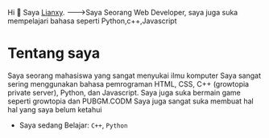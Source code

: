 Hi 👋 Saya [Lianxy](https://github.com/LianxyGT).
--->Saya Seorang Web Developer, saya juga suka mempelajari bahasa seperti Python,c++,Javascript

# Tentang saya
Saya seorang mahasiswa yang sangat menyukai ilmu komputer
Saya sangat sering menggunakan bahasa pemrograman HTML, CSS, C++ (growtopia private server), Python, dan Javascript. Saya juga suka bermain game seperti growtopia dan PUBGM.CODM
Saya juga sangat suka membuat hal hal yang saya belum ketahui
 - Saya sedang Belajar: `C++`, `Python`

